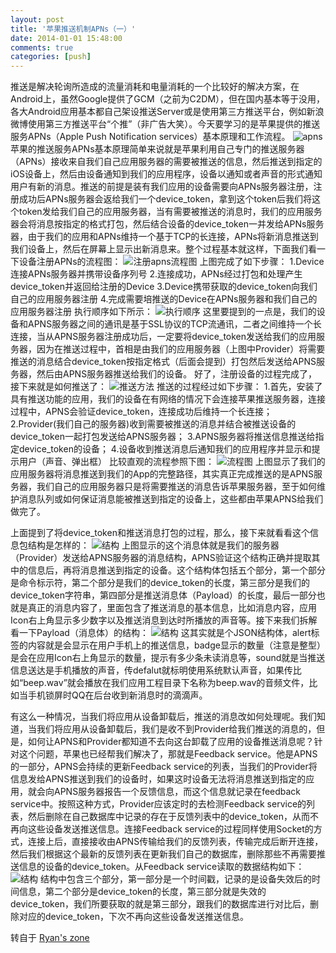 ```yaml
---
layout: post
title: '苹果推送机制APNs（一）'
date: 2014-01-01 15:48:00
comments: true
categories: [push]
---
```

推送是解决轮询所造成的流量消耗和电量消耗的一个比较好的解决方案，在Android上，虽然Google提供了GCM（之前为C2DM），但在国内基本等于没用，各大Android应用基本都自己架设推送Server或是使用第三方推送平台，例如新浪微博使用第三方推送平台“个推”（非广告大笑）。今天要学习的是苹果提供的推送服务APNs（Apple Push Notification services）基本原理和工作流程。
![apns](http://img.my.csdn.net/uploads/201301/08/1357642457_4188.jpg)
苹果的推送服务APNs基本原理简单来说就是苹果利用自己专门的推送服务器（APNs）接收来自我们自己应用服务器的需要被推送的信息，然后推送到指定的iOS设备上，然后由设备通知到我们的应用程序，设备以通知或者声音的形式通知用户有新的消息。推送的前提是装有我们应用的设备需要向APNs服务器注册，注册成功后APNs服务器会返给我们一个device_token，拿到这个token后我们将这个token发给我们自己的应用服务器，当有需要被推送的消息时，我们的应用服务器会将消息按指定的格式打包，然后结合设备的device_token一并发给APNs服务器，由于我们的应用和APNs维持一个基于TCP的长连接，APNs将新消息推送到我们设备上，然后在屏幕上显示出新消息来。整个过程基本就这样，下面我们看一下设备注册APNs的流程图：
![注册apns流程图](http://img.my.csdn.net/uploads/201301/08/1357642534_4082.jpg)
上图完成了如下步骤：
1.Device连接APNs服务器并携带设备序列号
2.连接成功，APNs经过打包和处理产生device_token并返回给注册的Device
3.Device携带获取的device_token向我们自己的应用服务器注册
4.完成需要培推送的Device在APNs服务器和我们自己的应用服务器注册
执行顺序如下所示：
![执行顺序](http://img.my.csdn.net/uploads/201301/08/1357642873_5412.jpg)
这里要提到的一点是，我们的设备和APNS服务器之间的通讯是基于SSL协议的TCP流通讯，二者之间维持一个长连接，当从APNS服务器注册成功后，一定要将device_token发送给我们的应用服务器，因为在推送过程中，首相是由我们的应用服务器（上图中Provider）将需要推送的消息结合device_token按指定格式（后面会提到）打包然后发送给APNS服务器，然后由APNS服务器推送给我们的设备。
好了，注册设备的过程完成了，接下来就是如何推送了：
![推送方法](http://img.my.csdn.net/uploads/201301/08/1357643148_5013.jpg)
推送的过程经过如下步骤：
1.首先，安装了具有推送功能的应用，我们的设备在有网络的情况下会连接苹果推送服务器，连接过程中，APNS会验证device_token，连接成功后维持一个长连接；
2.Provider(我们自己的服务器)收到需要被推送的消息并结合被推送设备的device_token一起打包发送给APNS服务器；
3.APNS服务器将推送信息推送给指定device_token的设备；
4.设备收到推送消息后通知我们的应用程序并显示和提示用户（声音、弹出框）
比较直观的流程参照下图：
![流程图](http://img.my.csdn.net/uploads/201301/08/1357643544_5365.jpg)
上图显示了我们的应用服务器将消息推送到我们的App的完整路径，其实真正完成推送的是APNS服务器，我们自己的应用服务器只是将需要推送的消息告诉苹果服务器，至于如何维护消息队列或如何保证消息能被推送到指定的设备上，这些都由苹果APNS给我们做完了。

<!--more-->
上面提到了将device_token和推送消息打包的过程，那么，接下来就看看这个信息包结构是怎样的：
![结构](http://img.my.csdn.net/uploads/201301/08/1357644061_4028.jpg)
上图显示的这个消息体就是我们的服务器（Provider）发送给APNS服务器的消息结构，APNS验证这个结构正确并提取其中的信息后，再将消息推送到指定的设备。这个结构体包括五个部分，第一个部分是命令标示符，第二个部分是我们的device_token的长度，第三部分是我们的device_token字符串，第四部分是推送消息体（Payload）的长度，最后一部分也就是真正的消息内容了，里面包含了推送消息的基本信息，比如消息内容，应用Icon右上角显示多少数字以及推送消息到达时所播放的声音等。接下来我们拆解看一下Payload（消息体）的结构：
![结构](http://img.my.csdn.net/uploads/201301/08/1357644839_5903.jpg)
这其实就是个JSON结构体，alert标签的内容就是会显示在用户手机上的推送信息，badge显示的数量（注意是整型）是会在应用Icon右上角显示的数量，提示有多少条未读消息等，sound就是当推送信息送达是手机播放的声音，传defalut就标明使用系统默认声音，如果传比如“beep.wav”就会播放在我们应用工程目录下名称为beep.wav的音频文件，比如当手机锁屏时QQ在后台收到新消息时的滴滴声。

有这么一种情况，当我们将应用从设备卸载后，推送的消息改如何处理呢。我们知道，当我们将应用从设备卸载后，我们是收不到Provider给我们推送的消息的，但是，如何让APNS和Provider都知道不去向这台卸载了应用的设备推送消息呢？针对这个问题，苹果也已经帮我们解决了，那就是Feedback service。他是APNS的一部分，APNS会持续的更新Feedback service的列表，当我们的Provider将信息发给APNS推送到我们的设备时，如果这时设备无法将消息推送到指定的应用，就会向APNS服务器报告一个反馈信息，而这个信息就记录在feedback service中。按照这种方式，Provider应该定时的去检测Feedback service的列表，然后删除在自己数据库中记录的存在于反馈列表中的device_token，从而不再向这些设备发送推送信息。连接Feedback service的过程同样使用Socket的方式，连接上后，直接接收由APNS传输给我们的反馈列表，传输完成后断开连接，然后我们根据这个最新的反馈列表在更新我们自己的数据库，删除那些不再需要推送信息的设备的device_token。从Feedback service读取的数据结构如下：
![结构](http://img.my.csdn.net/uploads/201301/08/1357647920_4440.jpg)
结构中包含三个部分，第一部分是一个时间戳，记录的是设备失效后的时间信息，第二个部分是device_token的长度，第三部分就是失效的device_token，我们所要获取的就是第三部分，跟我们的数据库进行对比后，删除对应的device_token，下次不再向这些设备发送推送信息。

转自于 [Ryan's zone](http://blog.csdn.net/ryantang03/article/details/8482259)